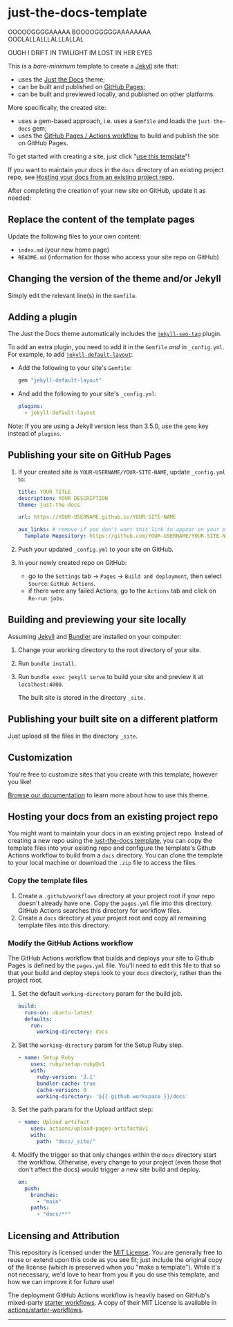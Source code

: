 # just-the-docs-template

OOOOOGGGGAAAAA BOOOOGGGGGAAAAAAAA OOOLALLALLLALLLALLAL

OUGH I DRIFT IN TWILIGHT IM LOST IN HER EYES

This is a _bare-minimum_ template to create a [Jekyll](https://jekyllrb.com) site that:

* uses the [Just the Docs](https://just-the-docs.github.io/just-the-docs/) theme;
* can be built and published on [GitHub Pages](https://docs.github.com/en/pages);
* can be built and previewed locally, and published on other platforms.

More specifically, the created site:

* uses a gem-based approach, i.e. uses a `Gemfile` and loads the `just-the-docs` gem;
* uses the [GitHub Pages / Actions workflow](https://github.blog/changelog/2022-07-27-github-pages-custom-github-actions-workflows-beta/) to build and publish the site on GitHub Pages.

To get started with creating a site, just click "[use this template](https://github.com/just-the-docs/just-the-docs-template/generate)"!

If you want to maintain your docs in the `docs` directory of an existing project repo, see [Hosting your docs from an existing project repo](./#hosting-your-docs-from-an-existing-project-repo).

After completing the creation of your new site on GitHub, update it as needed:

## Replace the content of the template pages

Update the following files to your own content:

* `index.md` (your new home page)
* `README.md` (information for those who access your site repo on GitHub)

## Changing the version of the theme and/or Jekyll

Simply edit the relevant line(s) in the `Gemfile`.

## Adding a plugin

The Just the Docs theme automatically includes the [`jekyll-seo-tag`](https://jekyll.github.io/jekyll-seo-tag) plugin.

To add an extra plugin, you need to add it in the `Gemfile` _and_ in `_config.yml`. For example, to add [`jekyll-default-layout`](https://github.com/benbalter/jekyll-default-layout):

*   Add the following to your site's `Gemfile`:

    ```ruby
    gem "jekyll-default-layout"
    ```
*   And add the following to your site's `_config.yml`:

    ```yaml
    plugins:
      - jekyll-default-layout
    ```

Note: If you are using a Jekyll version less than 3.5.0, use the `gems` key instead of `plugins`.

## Publishing your site on GitHub Pages

1.  If your created site is `YOUR-USERNAME/YOUR-SITE-NAME`, update `_config.yml` to:

    ```yaml
    title: YOUR TITLE
    description: YOUR DESCRIPTION
    theme: just-the-docs

    url: https://YOUR-USERNAME.github.io/YOUR-SITE-NAME

    aux_links: # remove if you don't want this link to appear on your pages
      Template Repository: https://github.com/YOUR-USERNAME/YOUR-SITE-NAME
    ```
2. Push your updated `_config.yml` to your site on GitHub.
3. In your newly created repo on GitHub:
   * go to the `Settings` tab -> `Pages` -> `Build and deployment`, then select `Source`: `GitHub Actions`.
   * if there were any failed Actions, go to the `Actions` tab and click on `Re-run jobs`.

## Building and previewing your site locally

Assuming [Jekyll](https://jekyllrb.com) and [Bundler](https://bundler.io) are installed on your computer:

1. Change your working directory to the root directory of your site.
2. Run `bundle install`.
3.  Run `bundle exec jekyll serve` to build your site and preview it at `localhost:4000`.

    The built site is stored in the directory `_site`.

## Publishing your built site on a different platform

Just upload all the files in the directory `_site`.

## Customization

You're free to customize sites that you create with this template, however you like!

[Browse our documentation](https://just-the-docs.github.io/just-the-docs/) to learn more about how to use this theme.

## Hosting your docs from an existing project repo

You might want to maintain your docs in an existing project repo. Instead of creating a new repo using the [just-the-docs template](https://github.com/just-the-docs/just-the-docs-template), you can copy the template files into your existing repo and configure the template's Github Actions workflow to build from a `docs` directory. You can clone the template to your local machine or download the `.zip` file to access the files.

### Copy the template files

1. Create a `.github/workflows` directory at your project root if your repo doesn't already have one. Copy the `pages.yml` file into this directory. GitHub Actions searches this directory for workflow files.
2. Create a `docs` directory at your project root and copy all remaining template files into this directory.

### Modify the GitHub Actions workflow

The GitHub Actions workflow that builds and deploys your site to Github Pages is defined by the `pages.yml` file. You'll need to edit this file to that so that your build and deploy steps look to your `docs` directory, rather than the project root.

1.  Set the default `working-directory` param for the build job.

    ```yaml
    build:
      runs-on: ubuntu-latest
      defaults:
        run:
          working-directory: docs
    ```
2.  Set the `working-directory` param for the Setup Ruby step.

    ```yaml
    - name: Setup Ruby
        uses: ruby/setup-ruby@v1
        with:
          ruby-version: '3.1'
          bundler-cache: true
          cache-version: 0
          working-directory: '${{ github.workspace }}/docs'
    ```
3.  Set the path param for the Upload artifact step:

    ```yaml
    - name: Upload artifact
        uses: actions/upload-pages-artifact@v1
        with:
          path: "docs/_site/"
    ```
4.  Modify the trigger so that only changes within the `docs` directory start the workflow. Otherwise, every change to your project (even those that don't affect the docs) would trigger a new site build and deploy.

    ```yaml
    on:
      push:
        branches:
          - "main"
        paths:
          - "docs/**"
    ```

## Licensing and Attribution

This repository is licensed under the [MIT License](https://en.wikipedia.org/wiki/MIT\_License). You are generally free to reuse or extend upon this code as you see fit; just include the original copy of the license (which is preserved when you "make a template"). While it's not necessary, we'd love to hear from you if you do use this template, and how we can improve it for future use!

The deployment GitHub Actions workflow is heavily based on GitHub's mixed-party [starter workflows](https://github.com/actions/starter-workflows/blob/main/pages/jekyll.yml). A copy of their MIT License is available in [actions/starter-workflows](https://github.com/actions/starter-workflows/blob/main/LICENSE).

***
